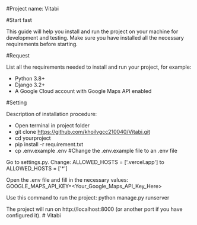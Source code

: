 #Project name: Vitabi

#Start fast

This guide will help you install and run the project on your machine for development and testing. Make sure you have installed all the necessary requirements before starting.

#Request

List all the requirements needed to install and run your project, for example:

- Python 3.8+
- Django 3.2+
- A Google Cloud account with Google Maps API enabled

#Setting

Description of installation procedure:

- Open terminal in project folder
- git clone https://github.com/khoilvgcc210040/Vitabi.git
- cd yourproject
- pip install -r requirement.txt
- cp .env.example .env #Change the .env.example file to an .env file

Go to settings.py. Change: ALLOWED_HOSTS = ['.vercel.app'] to ALLOWED_HOSTS = ['*']

Open the .env file and fill in the necessary values:
GOOGLE_MAPS_API_KEY=<Your_Google_Maps_API_Key_Here>

Use this command to run the project:
python manage.py runserver

The project will run on http://localhost:8000 (or another port if you have configured it).
#   V i t a b i  
 